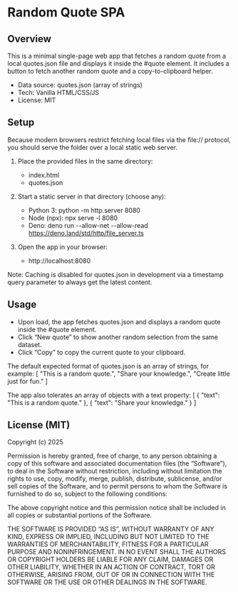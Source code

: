 # Random Quote SPA

## Overview
This is a minimal single-page web app that fetches a random quote from a local quotes.json file and displays it inside the #quote element. It includes a button to fetch another random quote and a copy-to-clipboard helper.

- Data source: quotes.json (array of strings)
- Tech: Vanilla HTML/CSS/JS
- License: MIT

## Setup
Because modern browsers restrict fetching local files via the file:// protocol, you should serve the folder over a local static web server.

1) Place the provided files in the same directory:
   - index.html
   - quotes.json

2) Start a static server in that directory (choose any):
   - Python 3: python -m http.server 8080
   - Node (npx): npx serve -l 8080
   - Deno: deno run --allow-net --allow-read https://deno.land/std/http/file_server.ts

3) Open the app in your browser:
   - http://localhost:8080

Note: Caching is disabled for quotes.json in development via a timestamp query parameter to always get the latest content.

## Usage
- Upon load, the app fetches quotes.json and displays a random quote inside the #quote element.
- Click “New quote” to show another random selection from the same dataset.
- Click “Copy” to copy the current quote to your clipboard.

The default expected format of quotes.json is an array of strings, for example:
[
  "This is a random quote.",
  "Share your knowledge.",
  "Create little just for fun."
]

The app also tolerates an array of objects with a text property:
[
  { "text": "This is a random quote." },
  { "text": "Share your knowledge." }
]

## License (MIT)
Copyright (c) 2025

Permission is hereby granted, free of charge, to any person obtaining a copy of this software and associated documentation files (the “Software”), to deal in the Software without restriction, including without limitation the rights to use, copy, modify, merge, publish, distribute, sublicense, and/or sell copies of the Software, and to permit persons to whom the Software is furnished to do so, subject to the following conditions:

The above copyright notice and this permission notice shall be included in all copies or substantial portions of the Software.

THE SOFTWARE IS PROVIDED “AS IS”, WITHOUT WARRANTY OF ANY KIND, EXPRESS OR IMPLIED, INCLUDING BUT NOT LIMITED TO THE WARRANTIES OF MERCHANTABILITY, FITNESS FOR A PARTICULAR PURPOSE AND NONINFRINGEMENT. IN NO EVENT SHALL THE AUTHORS OR COPYRIGHT HOLDERS BE LIABLE FOR ANY CLAIM, DAMAGES OR OTHER LIABILITY, WHETHER IN AN ACTION OF CONTRACT, TORT OR OTHERWISE, ARISING FROM, OUT OF OR IN CONNECTION WITH THE SOFTWARE OR THE USE OR OTHER DEALINGS IN THE SOFTWARE.